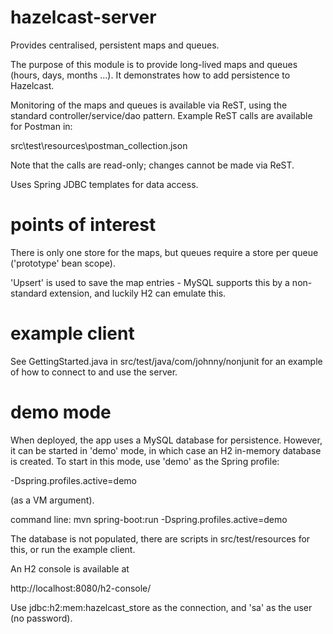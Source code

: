 # hazelcast-server

Provides centralised, persistent maps and queues.

The purpose of this module is to provide long-lived maps and queues (hours, days, months ...). It demonstrates how to add persistence to Hazelcast.

Monitoring of the maps and queues is available via ReST, using the standard controller/service/dao pattern. Example ReST calls are available for Postman in:
 
src\test\resources\postman_collection.json

Note that the calls are read-only; changes cannot be made via ReST.

Uses Spring JDBC templates for data access.

# points of interest

There is only one store for the maps, but queues require a store per queue ('prototype' bean scope).

'Upsert' is used to save the map entries - MySQL supports this by a non-standard extension, and luckily H2 can emulate this.


# example client

See GettingStarted.java in src/test/java/com/johnny/nonjunit for an example of how to connect to and use the server.

# demo mode

When deployed, the app uses a MySQL database for persistence. However, it can be started in 'demo' mode, in which 
case an H2 in-memory database is created. To start in this mode, use 'demo' as the Spring profile:

-Dspring.profiles.active=demo 

(as a VM argument).  

command line: mvn spring-boot:run -Dspring.profiles.active=demo

The database is not populated, there are scripts in src/test/resources for this, or run the example client.

An H2 console is available at

http://localhost:8080/h2-console/

Use  jdbc:h2:mem:hazelcast_store as the connection, and 'sa' as the user (no password).

